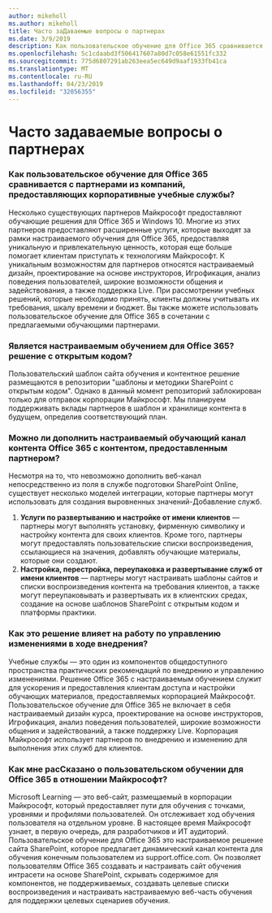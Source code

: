 ```yaml
---
author: mikeholl
ms.author: mikeholl
title: Часто заДаваемые вопросы о партнерах
ms.date: 3/9/2019
description: Как пользовательское обучение для Office 365 сравнивается с партнерами из компаний, предоставляющих корпоративные учебные службы?
ms.openlocfilehash: 5c1cdaabd3f506417607a80d7c058e61551fc332
ms.sourcegitcommit: 775d6807291ab263eea5ec649d9aaf1933fb41ca
ms.translationtype: MT
ms.contentlocale: ru-RU
ms.lasthandoff: 04/23/2019
ms.locfileid: "32056355"
---
```

# <a name="partner-frequently-asked-questions"></a>Часто задаваемые вопросы о партнерах

### <a name="how-does-custom-learning-for-office-365-compare-to-partner-offerings-from-companies-that-provide-enterprise-training-services"></a>Как пользовательское обучение для Office 365 сравнивается с партнерами из компаний, предоставляющих корпоративные учебные службы?
Несколько существующих партнеров Майкрософт предоставляют обучающие решения для Office 365 и Windows 10. Многие из этих партнеров предоставляют расширенные услуги, которые выходят за рамки настраиваемого обучения для Office 365, предоставляя уникальную и привлекательную ценность, которая еще больше помогает клиентам приступать к технологиям Майкрософт. К уникальным возможностям для партнеров относятся настраиваемый дизайн, проектирование на основе инструкторов, Игрофикация, анализ поведения пользователей, широкие возможности общения и задействования, а также поддержка Live. При рассмотрении учебных решений, которые необходимо принять, клиенты должны учитывать их требования, шкалу времени и бюджет. Вы также можете использовать пользовательское обучение для Office 365 в сочетании с предлагаемыми обучающими партнерами.
 
### <a name="is-custom-learning-for-office-365-an-open-source-solution"></a>Является настраиваемым обучением для Office 365? решение с открытым кодом?
Пользовательский шаблон сайта обучения и контентное решение размещаются в репозитории "шаблоны и методики SharePoint с открытым кодом". Однако в данный момент репозиторий заблокирован только для отправок корпорации Майкрософт. Мы планируем поддерживать вклады партнеров в шаблон и хранилище контента в будущем, определив соответствующий план.  

### <a name="can-i-supplement-the-custom-learning-for-office-365-content-feed-with-my-partner-provided-content"></a>Можно ли дополнить настраиваемый обучающий канал контента Office 365 с контентом, предоставленным партнером? 
Несмотря на то, что невозможно дополнить веб-канал непосредственно из поля в службе подготовки SharePoint Online, существует несколько моделей интеграции, которые партнеры могут использовать для создания выровненных значений-Добавление служб.

1. **Услуги по развертыванию и настройке от имени клиентов** — партнеры могут выполнять установку, фирменную символику и настройку контента для своих клиентов. Кроме того, партнеры могут предоставлять пользовательские списки воспроизведения, ссылающиеся на значения, добавлять обучающие материалы, которые они создают. 
2. **Настройка, перестройка, переупаковка и развертывание служб от имени клиентов** — партнеры могут настраивать шаблоны сайтов и списки воспроизведения контента на требования клиентов, а также могут переупаковывать и развертывать их в клиентских средах, создание на основе шаблонов SharePoint с открытым кодом и платформы практики. 

### <a name="how-does-this-solution-affect-my-adoption-change-management-practice"></a>Как это решение влияет на работу по управлению изменениями в ходе внедрения? 
Учебные службы — это один из компонентов общедоступного пространства практических рекомендаций по внедрению и управлению изменениями. Решение Office 365 с настраиваемым обучением служит для ускорения и предоставления клиентам доступа и настройки обучающих материалов, предоставляемых корпорацией Майкрософт. Пользовательское обучение для Office 365 не включает в себя настраиваемый дизайн курса, проектирование на основе инструкторов, Игрофикация, анализ поведения пользователей, широкие возможности общения и задействований, а также поддержку Live. Корпорация Майкрософт использует партнеров по внедрению и изменению для выполнения этих служб для клиентов. 

### <a name="how-should-i-think-of-the-custom-learning-for-office-365-solution-with-respect-to-microsoft-learn"></a>Как мне расСказано о пользовательском обучении для Office 365 в отношении Майкрософт?
Microsoft Learning — это веб-сайт, размещаемый в корпорации Майкрософт, который предоставляет пути для обучения с точками, уровнями и профилями пользователей. Он отслеживает ход обучения пользователя на отдельном уровне. В настоящее время Майкрософт узнает, в первую очередь, для разработчиков и ИТ аудиторий. Пользовательское обучение для Office 365 это настраиваемое решение сайта SharePoint, которое предлагает динамический канал контента для обучения конечным пользователем из support.office.com. Он позволяет пользователям Office 365 создавать и настраивать сайт обучения интрасети на основе SharePoint, скрывать содержимое для компонентов, не поддерживаемых, создавать целевые списки воспроизведения и настраивать настраиваемую веб-часть обучения для поддержки целевых сценариев обучения.
